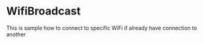 # WifiBroadcast
This is sample how to connect to specific WiFi if already have connection to another
